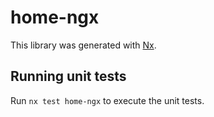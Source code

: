 # home-ngx

This library was generated with [Nx](https://nx.dev).

## Running unit tests

Run `nx test home-ngx` to execute the unit tests.
